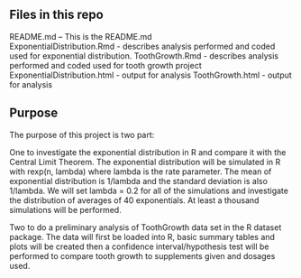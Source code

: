 ## Files in this repo
README.md – This is the README.md  
ExponentialDistribution.Rmd - describes analysis performed and coded used for exponential distribution.
ToothGrowth.Rmd - describes analysis performed and coded used for tooth growth project
ExponentialDistribution.html - output for analysis
ToothGrowth.html - output for analysis

## Purpose

The purpose of this project is two part:

One to investigate the exponential distribution in R and compare it with the Central Limit Theorem. The exponential distribution will be simulated in R with rexp(n, lambda) where lambda is the rate parameter. The mean of exponential distribution is 1/lambda and the standard deviation is also 1/lambda. We will set lambda = 0.2 for all of the simulations and investigate the distribution of averages of 40 exponentials. At least a thousand simulations will be performed. 

Two to do a preliminary analysis of  ToothGrowth data set in the R dataset package. The data will first be loaded into R, basic summary tables and plots will be created then a confidence interval/hypothesis test will be performed to compare tooth growth to supplements given and dosages used.